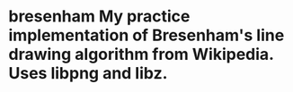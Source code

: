 # bresenham My practice implementation of Bresenham's line drawing algorithm from Wikipedia. Uses libpng and libz.
